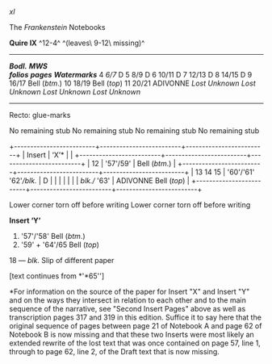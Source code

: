 *xl*

The *Frankenstein* Notebooks

**Quire IX** ^12-4^ ^(leaves\\ 9-12\\ missing)^

  -------------- ------------- ------------------
  ***Bodl.***    ***MWS***     
  ***folios***   ***pages***   ***Watermarks***
  4              *6/7*         D
  5              8/9           D
  6              10/11         D
  7              12/13         D
  8              14/15         D
  9              16/17         Bell (*btm*.)
  10             18/19         Bell (*top*)
  11             20/21         ADIVONNE
                 *Lost*        *Unknown*
                 *Lost*        *Unknown*
                 *Lost*        *Unknown*
                 *Lost*        *Unknown*
  -------------- ------------- ------------------

Recto: glue-marks

No remaining stub No remaining stub No remaining stub No remaining stub

+-------------------------+-------------------------+-------------------------+
| Insert                  | ‘X’\*                   |                         |
+-------------------------+-------------------------+-------------------------+
| 12                      | '57'/59'                | Bell (*btm*.)           |
+-------------------------+-------------------------+-------------------------+
| 13 14 15                | '60'/'61' '62'*/blk.*   | D                       |
|                         |                         |                         |
|                         | *blk./* '63'            | ADIVONNE Bell (*top*)   |
+-------------------------+-------------------------+-------------------------+

Lower corner torn off before writing Lower corner torn off before
writing

**Insert ‘Y’**

1.  '57'/'58' Bell (*btm*.)
2.  '59' + '64'/65 Bell (*top*)

18 — *blk.* Slip of different paper

[text continues from *'*65'']

\*For information on the source of the paper for Insert "X" and Insert
"Y" and on the ways they intersect in relation to each other and to the
main sequence of the narrative, see "Second Insert Pages" above as well
as transcription pages 317 and 319 in this edition. Suffice it to say
here that the original sequence of pages between page 21 of Notebook A
and page 62 of Notebook B is now missing and that these two Inserts were
most likely an extended rewrite of the lost text that was once contained
on page 57, line 1, through to page 62, line 2, of the Draft text that
is now missing.


